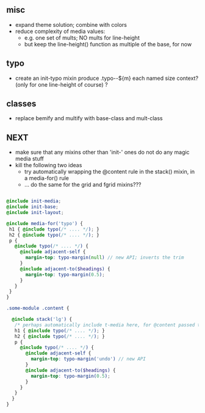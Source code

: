 ## misc
- expand theme solution; combine with colors
- reduce complexity of media values:
    - e.g. one set of mults; NO mults for line-height
    - but keep the line-height() function as multiple of the base, for now

## typo
- create an init-typo mixin
  produce .typo--${m} each named size context? (only for one line-height of course) ?

## classes
- replace bemify and multify with base-class and mult-class

## NEXT
- make sure that any mixins other than 'init-' ones do not do any magic media stuff
- kill the following two ideas
  - try automatically wrapping the @content rule in the stack() mixin, in a media-for() rule
  - ... do the same for the grid and fgrid mixins???

```scss

@include init-media;
@include init-base;
@include init-layout;

@include media-for('typo') {
 h1 { @include typo(/* .... */); }
 h2 { @include typo(/* .... */); }
 p {
   @include typo(/* .... */) {
     @include adjacent-self {
       margin-top: typo-margin(null) // new API; inverts the trim
     }
     @include adjacent-to($headings) {
       margin-top: typo-margin(0.5);
     }
   }
 }
}

.some-module .content {

  @include stack('lg') {
   /* perhaps automatically include t-media here, for @content passed to stack */
   h1 { @include typo(/* .... */); }
   h2 { @include typo(/* .... */); }
   p {
     @include typo(/* .... */) {
       @include adjacent-self {
         margin-top: typo-margin('undo') // new API
       }
       @include adjacent-to($headings) {
         margin-top: typo-margin(0.5);
       }
     }
   }
  }
}
```